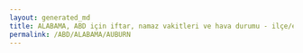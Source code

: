 ```yaml
---
layout: generated_md
title: ALABAMA, ABD için iftar, namaz vakitleri ve hava durumu - ilçe/eyalet seç
permalink: /ABD/ALABAMA/AUBURN
---
```


<script type="text/javascript">
  var country = ABD;
  var city = ALABAMA;
  var state = AUBURN;
  var lat = 72;
  var lon = 21;
</script>
